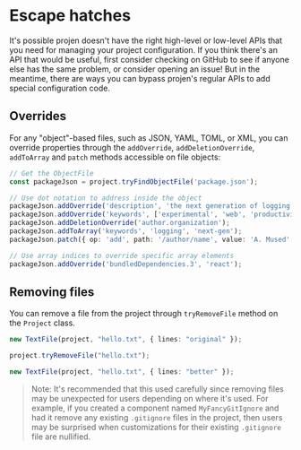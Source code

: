 # Escape hatches

It's possible projen doesn't have the right high-level or low-level APIs that
you need for managing your project configuration. If you think there's an API
that would be useful, first consider checking on GitHub to see if anyone else
has the same problem, or consider opening an issue! But in the meantime, there
are ways you can bypass projen's regular APIs to add special configuration code.

## Overrides

For any "object"-based files, such as JSON, YAML, TOML, or XML, you can
override properties through the `addOverride`, `addDeletionOverride`,
`addToArray` and `patch` methods accessible on file objects:

```ts
// Get the ObjectFile
const packageJson = project.tryFindObjectFile('package.json');

// Use dot notation to address inside the object
packageJson.addOverride('description', 'the next generation of logging!');
packageJson.addOverride('keywords', ['experimental', 'web', 'productivity', 'exciting']);
packageJson.addDeletionOverride('author.organization');
packageJson.addToArray('keywords', 'logging', 'next-gen');
packageJson.patch({ op: 'add', path: '/author/name', value: 'A. Mused' });

// Use array indices to override specific array elements
packageJson.addOverride('bundledDependencies.3', 'react');
```

## Removing files

You can remove a file from the project through `tryRemoveFile` method on the
`Project` class.

```ts
new TextFile(project, "hello.txt", { lines: "original" });

project.tryRemoveFile("hello.txt");

new TextFile(project, "hello.txt", { lines: "better" });
```

> Note: It's recommended that this used carefully since removing files may be
unexpected for users depending on where it's used. For example, if you created a
component named `MyFancyGitIgnore` and had it remove any existing `.gitignore`
files in the project, then users may be surprised when customizations for their
existing `.gitignore` file are nullified.
